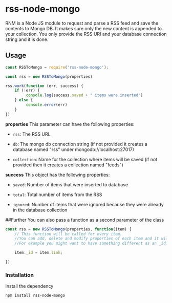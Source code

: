 # rss-node-mongo

RNM is a Node JS module to request and parse a RSS feed and save the contents to Mongo DB. It makes sure only the new content is appended to your collection. You only provide the RSS URI and your database connection string and it is done.


## Usage

```javascript
const RSSToMongo = require('rss-node-mongo');

const rss = new RSSToMongo(properties)

rss.work(function (err, success) {
    if (!err) {
         console.log(success.saved + " items were inserted")
    } else {
         console.error(err)
    }
})
```

**properties**
This parameter can have the following properties:

 - `rss`: The RSS URL
 
 - `db`: The mongo db connection string (if not provided it creates a database named "rss" under mongodb://localhost:27017)
 
 - `collection`: Name for the collection where items will be saved (if not provided then it creates a collection named "feeds")

**success**
This object has the following properties: 

 - `saved`: Number of items that were inserted to database
 
 - `total`: Total number of items from the RSS
 
 - `ignored`: Number of items that were ignored because they were already in the database collection

##Further
You can also pass a function as a second parameter of the class
```javascript
const rss = new RSSToMongo(properties, function(item) { 
	// This function will be called for every item. 
	//You can add, delete and modify properties of each item and it will be inserted with those changes to the database. 
	//For example you might want to have something different as an _id:

	item._id = item.link;

})
```

### Installation

Install the dependency
``` sh
npm install rss-node-mongo
```
